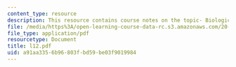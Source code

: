 ```yaml
---
content_type: resource
description: This resource contains course notes on the topic- Biological Pathways.
file: /media/https%3A/open-learning-course-data-rc.s3.amazonaws.com/20-482j-foundations-of-algorithms-and-computational-techniques-in-systems-biology-spring-2006/a91aa3356b96803fbd59be03f9019984_l12.pdf
file_type: application/pdf
resourcetype: Document
title: l12.pdf
uid: a91aa335-6b96-803f-bd59-be03f9019984
---
```

